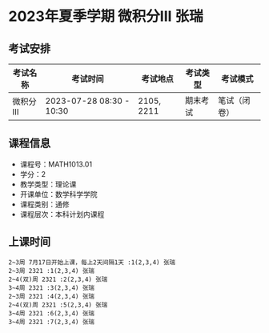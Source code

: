 # 2023年夏季学期 微积分III 张瑞




## 考试安排

| 考试名称 | 考试时间 | 考试地点 | 考试类型 | 考试模式 |
| -------- | -------- | -------- | -------- | -------- |
| 微积分III | 2023-07-28 08:30 - 10:30 | 2105, 2211 | 期末考试 | 笔试（闭卷） |





## 课程信息

- 课程号：MATH1013.01
- 学分：2
- 教学类型：理论课
- 开课单位：数学科学学院
- 课程类别：通修
- 课程层次：本科计划内课程

## 上课时间

```
2~3周 7月17日开始上课，每上2天间隔1天 :1(2,3,4) 张瑞
2~3周 2321 :1(2,3,4) 张瑞
2~4(双)周 2321 :2(2,3,4) 张瑞
3~4周 2321 :3(2,3,4) 张瑞
2~3周 2321 :4(2,3,4) 张瑞
2~4(双)周 2321 :5(2,3,4) 张瑞
3~4周 2321 :6(2,3,4) 张瑞
3~4周 2321 :7(2,3,4) 张瑞
```

